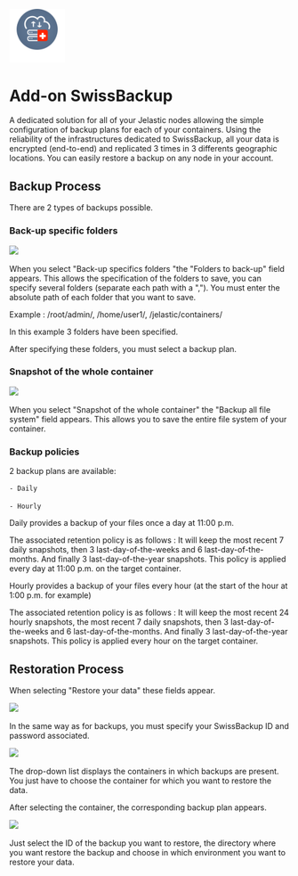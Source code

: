 <p align="left">
<img src="jelastic-logo.svg" width="100">
</p>

# Add-on SwissBackup 

A dedicated solution for all of your Jelastic nodes allowing the simple configuration of backup plans for
each of your containers. Using the reliability of the infrastructures dedicated to SwissBackup, all your data is
encrypted (end-to-end) and replicated 3 times in 3 differents geographic locations. You can easily restore a backup
on any node in your account.
## Backup Process

There are 2 types of backups possible.

### Back-up specific folders
<img src="images/Capture d’écran 2020-04-13 à 09.44.15.png" width="400">

When you select "Back-up specifics folders "the "Folders to back-up" field appears. This allows the specification
of the folders to save, you can specify several folders (separate each path with a ","). You must enter the absolute path of each folder that you want to save.

Example : /root/admin/, /home/user1/, /jelastic/containers/

In this example 3 folders have been specified.

After specifying these folders, you must select a backup plan.



### Snapshot of the whole container
<img src="images/Capture d’écran 2020-04-13 à 09.43.54.png" width="400">

When you select "Snapshot of the whole container" the "Backup all file system" field appears.
This allows you to save the entire file system of your container.

### Backup policies

2 backup plans are available:

    - Daily 
    
    - Hourly
    
Daily provides a backup of your files once a day at 11:00 p.m.

The associated retention policy is as follows : It will keep the most recent 7 daily snapshots, then 3  last-day-of-the-weeks and 6 last-day-of-the-months. And finally 3 last-day-of-the-year snapshots. This policy is applied every day at 11:00 p.m. on the target container.

Hourly provides a backup of your files every hour (at the start of the hour at 1:00 p.m. for example)

The associated retention policy is as follows : It will keep the most recent 24 hourly snapshots, the most recent 7 daily snapshots, then 3  last-day-of-the-weeks and 6 last-day-of-the-months. And finally 3 last-day-of-the-year snapshots.
This policy is applied every hour on the target container.

## Restoration Process

When selecting "Restore your data" these fields appear.

<p align="left">
<img src="images/Capture d’écran 2020-04-13 à 09.44.33.png" width="400">
</p>

In the same way as for backups, you must specify your SwissBackup ID and password
associated.

<img src="images/Capture d’écran 2020-04-13 à 09.44.52.png" width="400">

The drop-down list displays the containers in which backups are present.
You just have to choose the container for which you want to restore the data.

After selecting the container, the corresponding backup plan appears.

<p align="left">
<img src="images/Capture d’écran 2020-04-13 à 09.45.13.png" width="400">
</p>

Just select the ID of the backup you want to restore, the directory where you want
restore the backup and choose in which environment you want to restore your data.
